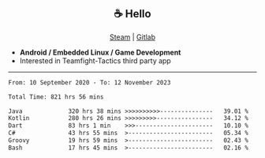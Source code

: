 <h2 align="center"> ☕ Hello </h2>

<p align="center">
  <a href="https://steamcommunity.com/id/Niforances/">Steam</a> |
  <a href="https://gitlab.com/niforances">Gitlab</a>
</p>

 - **Android / Embedded Linux / Game Development**
 - Interested in Teamfight-Tactics third party app

------

<!--START_SECTION:waka-->

```txt
From: 10 September 2020 - To: 12 November 2023

Total Time: 821 hrs 56 mins

Java             320 hrs 38 mins >>>>>>>>>>---------------   39.01 %
Kotlin           280 hrs 26 mins >>>>>>>>>----------------   34.12 %
Dart             83 hrs 1 min    >>>----------------------   10.10 %
C#               43 hrs 55 mins  >------------------------   05.34 %
Groovy           19 hrs 59 mins  >------------------------   02.43 %
Bash             17 hrs 45 mins  >------------------------   02.16 %
```

<!--END_SECTION:waka-->
